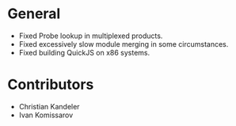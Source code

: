 # General
* Fixed Probe lookup in multiplexed products.
* Fixed excessively slow module merging in some circumstances.
* Fixed building QuickJS on x86 systems.

# Contributors
* Christian Kandeler
* Ivan Komissarov
